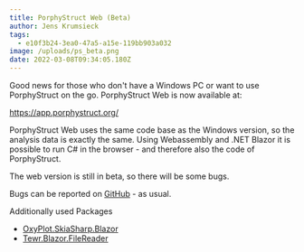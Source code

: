 ```yaml
---
title: PorphyStruct Web (Beta)
author: Jens Krumsieck
tags:
  - e10f3b24-3ea0-47a5-a15e-119bb903a032
image: /uploads/ps_beta.png
date: 2022-03-08T09:34:05.180Z
---
```

Good news for those who don't have a Windows PC or want to use PorphyStruct on the go. PorphyStruct Web is now available at:

[https://app.porphystruct.org/ ](https://app.porphystruct.org/)

PorphyStruct Web uses the same code base as the Windows version, so the analysis data is exactly the same. Using Webassembly and .NET Blazor it is possible to run C# in the browser - and therefore also the code of PorphyStruct.

The web version is still in beta, so there will be some bugs.

Bugs can be reported on [GitHub](https://github.com/JensKrumsieck/PorphyStruct) - as usual.

Additionally used Packages 

* [OxyPlot.SkiaSharp.Blazor ](https://github.com/JensKrumsieck/OxyPlot.SkiaSharp.Blazor)
* [Tewr.Blazor.FileReader](https://github.com/Tewr/BlazorFileReader)

[](https://github.com/Tewr/BlazorFileReader)